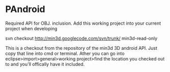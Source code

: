PAndroid
========

Required API for OBJ. inclusion. Add this working project into your current project when developing

svn checkout http://min3d.googlecode.com/svn/trunk/ min3d-read-only

This is a checkout from the repository of the min3d 3D android API. Just copy that line into cmd or terminal.
Ather you can go into eclipse>import>general>working project>find the location you checked out to and you'll 
offically have it included.